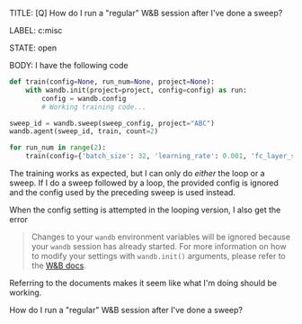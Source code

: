 TITLE:
[Q] How do I run a "regular" W&B session after I've done a sweep?

LABEL:
c:misc

STATE:
open

BODY:
I have the following code

```python
def train(config=None, run_num=None, project=None):
    with wandb.init(project=project, config=config) as run:
        config = wandb.config
        # Working training code...

sweep_id = wandb.sweep(sweep_config, project="ABC")
wandb.agent(sweep_id, train, count=2)

for run_num in range(2):
    train(config={'batch_size': 32, 'learning_rate': 0.001, 'fc_layer_size': 2, 'dropout': 0}, project="XYZ")
```

The training works as expected, but I can only do *either* the loop or a sweep. If I do a sweep followed by a loop, the provided config is ignored and the config used by the preceding sweep is used instead. 

When the config setting is attempted in the looping version, I also get the error 

>Changes to your `wandb` environment variables will be ignored because your `wandb` session has already started. For more information on how to modify your settings with `wandb.init()` arguments, please refer to the [W&B docs][1].

Referring to the documents makes it seem like what I'm doing should be working.

How do I run a "regular" W&B session after I've done a sweep?


  [1]: https://docs.wandb.ai/ref/python/init


